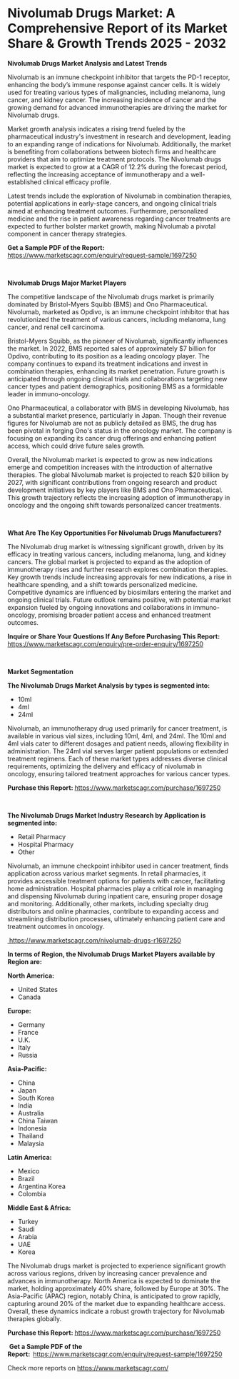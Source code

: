 <p><h1>Nivolumab Drugs Market: A Comprehensive Report of its Market Share & Growth Trends 2025 - 2032</h1></p><p><strong>Nivolumab Drugs Market Analysis and Latest Trends</strong></p>
<p><p>Nivolumab is an immune checkpoint inhibitor that targets the PD-1 receptor, enhancing the body’s immune response against cancer cells. It is widely used for treating various types of malignancies, including melanoma, lung cancer, and kidney cancer. The increasing incidence of cancer and the growing demand for advanced immunotherapies are driving the market for Nivolumab drugs.</p><p>Market growth analysis indicates a rising trend fueled by the pharmaceutical industry's investment in research and development, leading to an expanding range of indications for Nivolumab. Additionally, the market is benefiting from collaborations between biotech firms and healthcare providers that aim to optimize treatment protocols. The Nivolumab drugs market is expected to grow at a CAGR of 12.2% during the forecast period, reflecting the increasing acceptance of immunotherapy and a well-established clinical efficacy profile.</p><p>Latest trends include the exploration of Nivolumab in combination therapies, potential applications in early-stage cancers, and ongoing clinical trials aimed at enhancing treatment outcomes. Furthermore, personalized medicine and the rise in patient awareness regarding cancer treatments are expected to further bolster market growth, making Nivolumab a pivotal component in cancer therapy strategies.</p></p>
<p><strong>Get a Sample PDF of the Report:&nbsp;</strong> <a href="https://www.marketscagr.com/enquiry/request-sample/1697250?utm_campaign=2653&utm_medium=2&utm_source=Github&utm_content=ia&utm_term=27032025&utm_id=nivolumab-drugs">https://www.marketscagr.com/enquiry/request-sample/1697250</a></p>
<p>&nbsp;</p>
<p><strong>Nivolumab Drugs Major Market Players</strong></p>
<p><p>The competitive landscape of the Nivolumab drugs market is primarily dominated by Bristol-Myers Squibb (BMS) and Ono Pharmaceutical. Nivolumab, marketed as Opdivo, is an immune checkpoint inhibitor that has revolutionized the treatment of various cancers, including melanoma, lung cancer, and renal cell carcinoma.</p><p>Bristol-Myers Squibb, as the pioneer of Nivolumab, significantly influences the market. In 2022, BMS reported sales of approximately $7 billion for Opdivo, contributing to its position as a leading oncology player. The company continues to expand its treatment indications and invest in combination therapies, enhancing its market penetration. Future growth is anticipated through ongoing clinical trials and collaborations targeting new cancer types and patient demographics, positioning BMS as a formidable leader in immuno-oncology.</p><p>Ono Pharmaceutical, a collaborator with BMS in developing Nivolumab, has a substantial market presence, particularly in Japan. Though their revenue figures for Nivolumab are not as publicly detailed as BMS, the drug has been pivotal in forging Ono's status in the oncology market. The company is focusing on expanding its cancer drug offerings and enhancing patient access, which could drive future sales growth.</p><p>Overall, the Nivolumab market is expected to grow as new indications emerge and competition increases with the introduction of alternative therapies. The global Nivolumab market is projected to reach $20 billion by 2027, with significant contributions from ongoing research and product development initiatives by key players like BMS and Ono Pharmaceutical. This growth trajectory reflects the increasing adoption of immunotherapy in oncology and the ongoing shift towards personalized cancer treatments.</p></p>
<p>&nbsp;</p>
<p><strong>What Are The Key Opportunities For Nivolumab Drugs Manufacturers?</strong></p>
<p><p>The Nivolumab drug market is witnessing significant growth, driven by its efficacy in treating various cancers, including melanoma, lung, and kidney cancers. The global market is projected to expand as the adoption of immunotherapy rises and further research explores combination therapies. Key growth trends include increasing approvals for new indications, a rise in healthcare spending, and a shift towards personalized medicine. Competitive dynamics are influenced by biosimilars entering the market and ongoing clinical trials. Future outlook remains positive, with potential market expansion fueled by ongoing innovations and collaborations in immuno-oncology, promising broader patient access and enhanced treatment outcomes.</p></p>
<p><strong>Inquire or Share Your Questions If Any Before Purchasing This Report:</strong> <a href="https://www.marketscagr.com/enquiry/pre-order-enquiry/1697250?utm_campaign=2653&utm_medium=2&utm_source=Github&utm_content=ia&utm_term=27032025&utm_id=nivolumab-drugs">https://www.marketscagr.com/enquiry/pre-order-enquiry/1697250</a></p>
<p>&nbsp;</p>
<p><strong>Market Segmentation</strong></p>
<p><strong>The Nivolumab Drugs Market Analysis by types is segmented into:</strong></p>
<p><ul><li>10ml</li><li>4ml</li><li>24ml</li></ul></p>
<p><p>Nivolumab, an immunotherapy drug used primarily for cancer treatment, is available in various vial sizes, including 10ml, 4ml, and 24ml. The 10ml and 4ml vials cater to different dosages and patient needs, allowing flexibility in administration. The 24ml vial serves larger patient populations or extended treatment regimens. Each of these market types addresses diverse clinical requirements, optimizing the delivery and efficacy of nivolumab in oncology, ensuring tailored treatment approaches for various cancer types.</p></p>
<p><strong>Purchase this Report:&nbsp;</strong><a href="https://www.marketscagr.com/purchase/1697250?utm_campaign=2653&utm_medium=2&utm_source=Github&utm_content=ia&utm_term=27032025&utm_id=nivolumab-drugs">https://www.marketscagr.com/purchase/1697250</a></p>
<p>&nbsp;</p>
<p><strong>The Nivolumab Drugs Market Industry Research by Application is segmented into:</strong></p>
<p><ul><li>Retail Pharmacy</li><li>Hospital Pharmacy</li><li>Other</li></ul></p>
<p><p>Nivolumab, an immune checkpoint inhibitor used in cancer treatment, finds application across various market segments. In retail pharmacies, it provides accessible treatment options for patients with cancer, facilitating home administration. Hospital pharmacies play a critical role in managing and dispensing Nivolumab during inpatient care, ensuring proper dosage and monitoring. Additionally, other markets, including specialty drug distributors and online pharmacies, contribute to expanding access and streamlining distribution processes, ultimately enhancing patient care and treatment outcomes in oncology.</p></p>
<p><a href="https://www.marketscagr.com/nivolumab-drugs-r1697250?utm_campaign=2653&utm_medium=2&utm_source=Github&utm_content=ia&utm_term=27032025&utm_id=nivolumab-drugs">&nbsp;https://www.marketscagr.com/nivolumab-drugs-r1697250</a></p>
<p><strong>In terms of Region, the Nivolumab Drugs Market Players available by Region are:</strong></p>
<p>
    <p> <strong> North America: </strong>
        <ul>
            <li>United States</li>
            <li>Canada</li>
        </ul>
        </p> 
    <p> <strong> Europe: </strong>
        <ul>
            <li>Germany</li>
            <li>France</li>
            <li>U.K.</li>
            <li>Italy</li>
            <li>Russia</li>
        </ul>
        </p> 
    <p> <strong> Asia-Pacific: </strong>
        <ul>
            <li>China</li>
            <li>Japan</li>
            <li>South Korea</li>
            <li>India</li>
            <li>Australia</li>
            <li>China Taiwan</li>
            <li>Indonesia</li>
            <li>Thailand</li>
            <li>Malaysia</li>
        </ul>
        </p> 
    <p> <strong> Latin America: </strong>
        <ul>
            <li>Mexico</li>
            <li>Brazil</li>
            <li>Argentina Korea</li>
            <li>Colombia</li>
        </ul>
        </p> 
    <p> <strong> Middle East & Africa: </strong>
        <ul>
            <li>Turkey</li>
            <li>Saudi</li>
            <li>Arabia</li>
            <li>UAE</li>
            <li>Korea</li>
        </ul>
    </p>
    </p>
<p><p>The Nivolumab drugs market is projected to experience significant growth across various regions, driven by increasing cancer prevalence and advances in immunotherapy. North America is expected to dominate the market, holding approximately 40% share, followed by Europe at 30%. The Asia-Pacific (APAC) region, notably China, is anticipated to grow rapidly, capturing around 20% of the market due to expanding healthcare access. Overall, these dynamics indicate a robust growth trajectory for Nivolumab therapies globally.</p></p>
<p><strong>Purchase this Report: </strong><a href="https://www.marketscagr.com/purchase/1697250?utm_campaign=2653&utm_medium=2&utm_source=Github&utm_content=ia&utm_term=27032025&utm_id=nivolumab-drugs">https://www.marketscagr.com/purchase/1697250</a></p>
<p>&nbsp;<strong>Get a Sample PDF of the Report:&nbsp;&nbsp;</strong><a href="https://www.marketscagr.com/enquiry/request-sample/1697250?utm_campaign=2653&utm_medium=2&utm_source=Github&utm_content=ia&utm_term=27032025&utm_id=nivolumab-drugs">https://www.marketscagr.com/enquiry/request-sample/1697250</a></p>
<p><strong></strong></p>
<p>Check more reports on <a href="https://www.marketscagr.com/?utm_campaign=2653&utm_medium=2&utm_source=Github&utm_content=ia&utm_term=27032025&utm_id=nivolumab-drugs">https://www.marketscagr.com/</a></p>